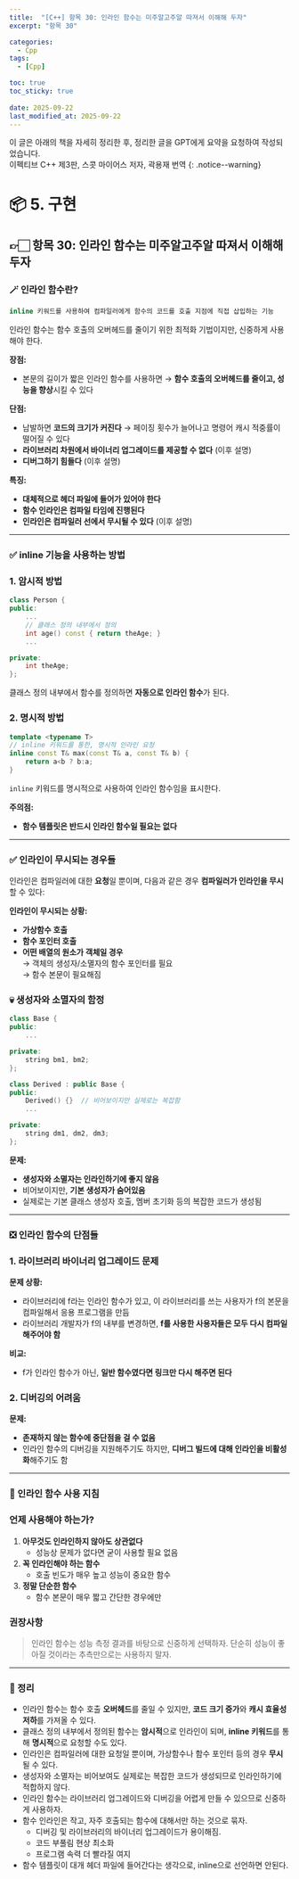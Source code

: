 ```yaml
---
title:  "[C++] 항목 30: 인라인 함수는 미주알고주알 따져서 이해해 두자"
excerpt: "항목 30"

categories:
  - Cpp
tags:
  - [Cpp]

toc: true
toc_sticky: true
 
date: 2025-09-22
last_modified_at: 2025-09-22
---
```

이 글은 아래의 책을 자세히 정리한 후, 정리한 글을 GPT에게 요약을 요청하여 작성되었습니다.  
이펙티브 C++ 제3판, 스콧 마이어스 저자, 곽용재 번역
{: .notice--warning}

# 📦 5. 구현
## 👉🏻 항목 30: 인라인 함수는 미주알고주알 따져서 이해해 두자

### 🪄 인라인 함수란?

```cpp
inline 키워드를 사용하여 컴파일러에게 함수의 코드를 호출 지점에 직접 삽입하는 기능
```

인라인 함수는 함수 호출의 오버헤드를 줄이기 위한 최적화 기법이지만, 신중하게 사용해야 한다.

**장점:**

- 본문의 길이가 짧은 인라인 함수를 사용하면 → **함수 호출의 오버헤드를 줄이고, 성능을 향상**시킬 수 있다

**단점:**

- 남발하면 **코드의 크기가 커진다** → 페이징 횟수가 늘어나고 명령어 캐시 적중률이 떨어질 수 있다
- **라이브러리 차원에서 바이너리 업그레이드를 제공할 수 없다** (이후 설명)
- **디버그하기 힘들다** (이후 설명)

**특징:**

- **대체적으로 헤더 파일에 들어가 있어야 한다**
- **함수 인라인은 컴파일 타임에 진행된다**
- **인라인은 컴파일러 선에서 무시될 수 있다** (이후 설명)

---

### ✅ inline 기능을 사용하는 방법

### 1. **암시적 방법**

```cpp
class Person {
public:
	...
	// 클래스 정의 내부에서 정의
	int age() const { return theAge; }
	...

private:
	int theAge;
};

```

클래스 정의 내부에서 함수를 정의하면 **자동으로 인라인 함수**가 된다.

### 2. **명시적 방법**

```cpp
template <typename T>
// inline 키워드를 통한, 명시적 인라인 요청
inline const T& max(const T& a, const T& b) {
	return a<b ? b:a;
}

```

`inline` 키워드를 명시적으로 사용하여 인라인 함수임을 표시한다.

**주의점:**

- **함수 템플릿은 반드시 인라인 함수일 필요는 없다**

---

### ✅ 인라인이 무시되는 경우들

인라인은 컴파일러에 대한 **요청**일 뿐이며, 다음과 같은 경우 **컴파일러가 인라인을 무시**할 수 있다:

**인라인이 무시되는 상황:**

- **가상함수 호출**
- **함수 포인터 호출**
- **어떤 배열의 원소가 객체일 경우**  
→ 객체의 생성자/소멸자의 함수 포인터를 필요  
→ 함수 본문이 필요해짐

### 💀 생성자와 소멸자의 함정

```cpp
class Base {
public:
	...

private:
	string bm1, bm2;
};

class Derived : public Base {
public:
	Derived() {}  // 비어보이지만 실제로는 복잡함
	...

private:
	string dm1, dm2, dm3;
};

```

**문제:**

- **생성자와 소멸자는 인라인하기에 좋지 않음**
- 비어보이지만, **기본 생성자가 숨어있음**
- 실제로는 기본 클래스 생성자 호출, 멤버 초기화 등의 복잡한 코드가 생성됨

---

### ❎ 인라인 함수의 단점들

### 1. **라이브러리 바이너리 업그레이드 문제**

**문제 상황:**

- 라이브러리에 f라는 인라인 함수가 있고, 이 라이브러리를 쓰는 사용자가 f의 본문을 컴파일해서 응용 프로그램을 만듬
- 라이브러리 개발자가 f의 내부를 변경하면, **f를 사용한 사용자들은 모두 다시 컴파일 해주어야 함**

**비교:**

- f가 인라인 함수가 아닌, **일반 함수였다면 링크만 다시 해주면 된다**

### 2. **디버깅의 어려움**

**문제:**

- **존재하지 않는 함수에 중단점을 걸 수 없음**
- 인라인 함수의 디버깅을 지원해주기도 하지만, **디버그 빌드에 대해 인라인을 비활성화**해주기도 함

---

### 📌 인라인 함수 사용 지침

### 언제 사용해야 하는가?

1. **아무것도 인라인하지 않아도 상관없다**
    - 성능상 문제가 없다면 굳이 사용할 필요 없음
2. **꼭 인라인해야 하는 함수**
    - 호출 빈도가 매우 높고 성능이 중요한 함수
3. **정말 단순한 함수**
    - 함수 본문이 매우 짧고 간단한 경우에만

### 권장사항

> 인라인 함수는 성능 측정 결과를 바탕으로 신중하게 선택하자. 단순히 성능이 좋아질 것이라는 추측만으로는 사용하지 말자.

---

### 🧐 정리

- 인라인 함수는 함수 호출 **오버헤드**를 줄일 수 있지만, **코드 크기 증가**와 **캐시 효율성 저하**를 가져올 수 있다.
- 클래스 정의 내부에서 정의된 함수는 **암시적**으로 인라인이 되며, **inline 키워드**를 통해 **명시적**으로 요청할 수도 있다.
- 인라인은 컴파일러에 대한 요청일 뿐이며, 가상함수나 함수 포인터 등의 경우 **무시**될 수 있다.
- 생성자와 소멸자는 비어보여도 실제로는 복잡한 코드가 생성되므로 인라인하기에 적합하지 않다.
- 인라인 함수는 라이브러리 업그레이드와 디버깅을 어렵게 만들 수 있으므로 신중하게 사용하자.
- 함수 인라인은 작고, 자주 호출되는 함수에 대해서만 하는 것으로 묶자.
    - 디버깅 및 라이브러리의 바이너리 업그레이드가 용이해짐.
    - 코드 부풀림 현상 최소화
    - 프로그램 속력 더 빨라질 여지
- 함수 템플릿이 대개 헤더 파일에 들어간다는 생각으로, inline으로 선언하면 안된다.